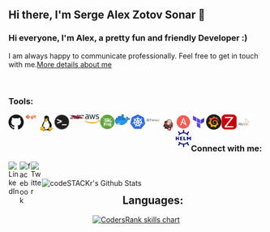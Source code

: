 ## Hi there, I'm Serge Alex Zotov Sonar 👋

### Hi everyone, I'm Alex, a pretty fun and friendly Developer :)
I am always happy to communicate professionally.
Feel free to get in touch with me.[More details about me][alex_sonar]


[alex_sonar]: https://alexsonar.github.io/




<br />

### Tools:

[<img align="left" alt="GitHub" width="30px" src="https://raw.githubusercontent.com/alexsonar/AlexSonar/master/Tools_icons/github.png" />][alex_sonar]
[<img align="left" alt="Git" width="30px" src="https://raw.githubusercontent.com/alexsonar/AlexSonar/master/Tools_icons/git.png" />][alex_sonar]
[<img align="left" alt="Linux" width="30px" src="https://raw.githubusercontent.com/alexsonar/AlexSonar/master/Tools_icons/linux.png" />][alex_sonar]
[<img align="left" alt="Bash" width="30px" src="https://raw.githubusercontent.com/alexsonar/AlexSonar/master/Tools_icons/terminal.png" />][alex_sonar]
[<img align="left" alt="Maven" width="30px" src="https://raw.githubusercontent.com/alexsonar/AlexSonar/master/Tools_icons/maven.jpg" />][alex_sonar]
[<img align="left" alt="AWS" width="30px" src="https://raw.githubusercontent.com/alexsonar/AlexSonar/master/Tools_icons/aws.png" />][alex_sonar]
[<img align="left" alt="JFrog" width="30px" src="https://raw.githubusercontent.com/alexsonar/AlexSonar/master/Tools_icons/jfrog.png" />][alex_sonar]
[<img align="left" alt="Docker" width="30px" src="https://raw.githubusercontent.com/alexsonar/AlexSonar/master/Tools_icons/docker.png" />][alex_sonar]
[<img align="left" alt="Kubernetes" width="30px" src="https://raw.githubusercontent.com/alexsonar/AlexSonar/master/Tools_icons/kubernetes.png" />][alex_sonar]
[<img align="left" alt="Nexus" width="30px" src="https://raw.githubusercontent.com/alexsonar/AlexSonar/master/Tools_icons/nexus.png" />][alex_sonar]
[<img align="left" alt="Jenkins" width="30px" src="https://raw.githubusercontent.com/alexsonar/AlexSonar/master/Tools_icons/jenkins.png" />][alex_sonar]
[<img align="left" alt="Ansible" width="30px" src="https://raw.githubusercontent.com/alexsonar/AlexSonar/master/Tools_icons/Ansible.png" />][alex_sonar]
[<img align="left" alt="Teraform" width="30px" src="https://raw.githubusercontent.com/alexsonar/AlexSonar/master/Tools_icons/teraform.png" />][alex_sonar]
[<img align="left" alt="Grafana" width="30px" src="https://raw.githubusercontent.com/alexsonar/AlexSonar/master/Tools_icons/grafana.png" />][prometheus]
[<img align="left" alt="Zabbix" width="30px" src="https://raw.githubusercontent.com/alexsonar/AlexSonar/master/Tools_icons/zabbix.png" />][zabbixrepo]
[<img align="left" alt="MySQL" width="30px" src="https://raw.githubusercontent.com/alexsonar/AlexSonar/master/Tools_icons/mysql.png" />][alex_sonar]
[<img align="left" alt="Helm" width="30px" src="https://raw.githubusercontent.com/alexsonar/AlexSonar/master/Tools_icons/helm.png" />][alex_sonar]


[alex_sonar]: https://alexsonar.github.io/
[zabbixrepo]: https://github.com/AlexSonar/zabbix-server-in-box
[prometheus]: https://github.com/AlexSonar/prometheus_inegration
<br />
<br />

### Connect with me:


[<img align="left" alt="LinkedIn" width="22px" src="https://cdn.jsdelivr.net/npm/simple-icons@v3/icons/linkedin.svg" />][linkedin]
[<img align="left" alt="facebook" width="22px" src="https://cdn.jsdelivr.net/npm/simple-icons@3.3.0/icons/facebook.svg" />][facebook]
[<img align="left" alt="Twitter" width="22px" src="https://cdn.jsdelivr.net/npm/simple-icons@v3/icons/twitter.svg" />][twitter]

<br />
<br />



<img align="left" alt="codeSTACKr's Github Stats" src="https://github-readme-stats.vercel.app/api?username=AlexSonar&show_icons=true&hide_border=true" />


[facebook]: https://www.facebook.com/alex.sonars
[twitter]: https://twitter.com/AlexSonars
[linkedin]: https://www.linkedin.com/in/alex-sonar-s/

<!--
**AlexSonar/AlexSonar** is a ✨ _special_ ✨ repository because its `README.md` (this file) appears on your GitHub profile.

Here are some ideas to get you started:

- 🔭 I’m currently working on ...
- 🌱 I’m currently learning ...
- 👯 I’m looking to collaborate on ...
- 🤔 I’m looking for help with ...
- 💬 Ask me about ...
- 📫 How to reach me: ...
- 😄 Pronouns: ...
- ⚡ Fun fact: ...
-->

<h2 align="center">Languages:</h3>
<p align="center">
  <a href="https://profile.codersrank.io/user/alexsonar" target="_blank">
    <img src="https://cr-skills-chart-widget.azurewebsites.net/api/api?username=alexsonar&skills=Other,HTML,Hcl,JavaScript,JSON,SCSS,Less,CSS,Java,Python,Go,Shell,Batchfile&width=820&bg=transparent&branding=false" alt="CodersRank skills chart"/>
  </a>
</p>

<!--
<img width="390px" src="https://cr-ss-service.azurewebsites.net/api/ScreenShot?widget=summary&username=alexsonar&badges=2&show-avatar=false&style=--header-bg-color:%23000; --border-radius:10px />

<script type="text/javascript" src="https://unpkg.com/@codersrank/summary/codersrank-summary.min.js"></script>
<script src="https://unpkg.com/@codersrank/skills-chart/codersrank-skills-chart.min.js"></script>
-->
